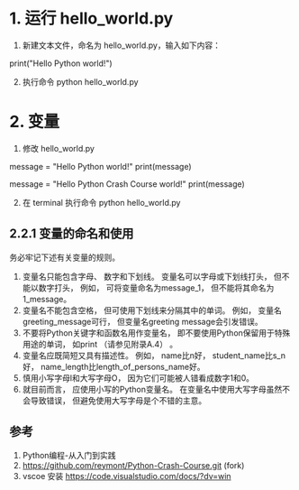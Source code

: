 
# 1. 运行 hello_world.py

1. 新建文本文件，命名为 hello_world.py，输入如下内容：

print("Hello Python world!")

2. 执行命令 python hello_world.py

# 2. 变量

1. 修改 hello_world.py

message = "Hello Python world!"
print(message)

message = "Hello Python Crash Course world!"
print(message)

2. 在 terminal 执行命令 python hello_world.py

## 2.2.1 变量的命名和使用

务必牢记下述有关变量的规则。
1. 变量名只能包含字母、 数字和下划线。 变量名可以字母或下划线打头， 但不能以数字打头， 例如， 可将变量命名为message_1， 但不能将其命名为1_message。
2. 变量名不能包含空格， 但可使用下划线来分隔其中的单词。 例如， 变量名greeting_message可行， 但变量名greeting message会引发错误。
3. 不要将Python关键字和函数名用作变量名， 即不要使用Python保留用于特殊用途的单词， 如print （请参见附录A.4） 。
4. 变量名应既简短又具有描述性。 例如， name比n好， student_name比s_n好， name_length比length_of_persons_name好。
5. 慎用小写字母l和大写字母O， 因为它们可能被人错看成数字1和0。
6. 就目前而言， 应使用小写的Python变量名。 在变量名中使用大写字母虽然不会导致错误， 但避免使用大写字母是个不错的主意。

## 参考

1. Python编程-从入门到实践
2. https://github.com/reymont/Python-Crash-Course.git (fork)
3. vscoe 安装 https://code.visualstudio.com/docs/?dv=win